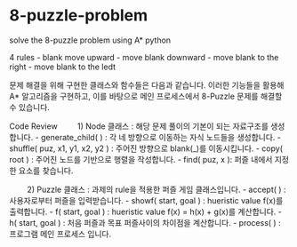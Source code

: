 # 8-puzzle-problem
solve the 8-puzzle problem using A* python


 4 rules
	   - blank move upward
	   - move blank downward
	   - move blank to the right
	   - move blank to the ledt


 문제 해결을 위해 구현한 클래스와 함수들은 다음과 같습니다. 이러한 기능들을 활용해 A* 알고리즘을 구현하고, 이를 바탕으로 메인 프로세스에서 8-Puzzle 문제를 해결할 수 있습니다. 

 Code Review
　　  1) Node 클래스 : 해당 문제 풀이의 기본이 되는 자료구조를 생성합니다.
	   - generate_child( ) : 각 네 방향으로 이동하는 자식 노드들을 생성합니다.
	   - shuffle( puz, x1, y1, x2, y2 ) : 주어진 방향으로 blank(_)를 이동시킵니다.
	   - copy( root ) : 주어진 노드를 기반으로 행렬을 작성합니다.
	   - find( puz, x ): 퍼즐 내에서 지정한 요소를 찾습니다.
	
　　  2) Puzzle 클래스 : 과제의 rule을 적용한 퍼즐 게임 클래스입니다.
	   - accept( ) : 사용자로부터 퍼즐을 입력받습니다.
	   - showf( start, goal ) : hueristic value f(x)를 출력합니다.
	   - f( start, goal ) : hueristic value f(x) = h(x) + g(x)를 계산합니다.
  	   - h( start, goal ) : 처음 퍼즐과 목표 퍼즐사이의 차이점을 계산합니다.
  	   - process( ) : 프로그램 메인 프로세스 입니다.


